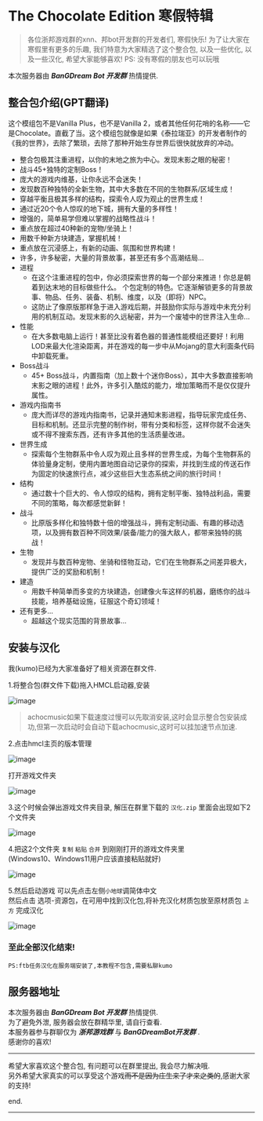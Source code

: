 # The Chocolate Edition 寒假特辑

> 各位浙邦游戏群的xnn、邦bot开发群的开发者们, 寒假快乐! 
> 为了让大家在寒假里有更多的乐趣, 我们特意为大家精选了这个整合包, 以及一些优化, 以及一些汉化, 希望大家能够喜欢!
> PS: 没有寒假的朋友也可以玩哦

本次服务器由 ***BanGDream Bot 开发群*** 热情提供.


## 整合包介绍(GPT翻译)


这个模组包不是Vanilla Plus，也不是Vanilla 2，或者其他任何花哨的名称——它是Chocolate。直截了当。这个模组包就像是如果《泰拉瑞亚》的开发者制作的《我的世界》，去除了繁琐，去除了那种开始生存世界后很快就放弃的冲动。

- 整合包极其注重进程，以你的末地之旅为中心。发现末影之眼的秘密！
- 战斗45+独特的定制Boss！
- 庞大的游戏内维基，让你永远不会迷失！
- 发现数百种独特的全新生物，其中大多数在不同的生物群系/区域生成！
- 穿越平衡且极其多样的结构，探索令人叹为观止的世界生成！
- 通过近20个令人惊叹的地下城，拥有大量的多样性！
- 增强的，简单易学但难以掌握的战略性战斗！
- 重点放在超过40种新的宠物/坐骑上！
- 用数千种新方块建造，掌握机械！
- 重点放在沉浸感上，有新的动画、氛围和世界构建！
- 许多，许多秘密，大量的背景故事，甚至还有多个高潮结局...
- 进程
  - 在这个注重进程的包中，你必须探索世界的每一个部分来推进！你总是朝着到达末地的目标做些什么。
    个包定制的特色。它逐渐解锁更多的背景故事、物品、任务、装备、机制、维度，以及（即将）NPC。
  - 这防止了像原版那样急于进入游戏后期，并鼓励你实际与游戏中未充分利用的机制互动。发现末影的久远秘密，并为一个废墟中的世界注入生命...
- 性能
  - 在大多数电脑上运行！甚至比没有着色器的普通性能模组还要好！利用LOD来最大化渲染距离，并在游戏的每一步中从Mojang的意大利面条代码中卸载死重。
- Boss战斗
  - 45+ Boss战斗，内置指南（加上数十个迷你Boss），其中大多数直接影响末影之眼的进程！此外，许多引入酷炫的能力，增加策略而不是仅仅提升属性。
- 游戏内指南书
  - 庞大而详尽的游戏内指南书，记录并通知末影进程，指导玩家完成任务、目标和机制。还显示完整的制作树，带有分类和标签，这样你就不会迷失或不得不搜索东西，还有许多其他的生活质量改进。
- 世界生成
  - 探索每个生物群系中令人叹为观止且多样的世界生成，为每个生物群系的体验量身定制，使用内置地图自动记录你的探索，并找到生成的传送石作为固定的快速旅行点，减少这些巨大生态系统之间的旅行时间！
- 结构
  - 通过数十个巨大的、令人惊叹的结构，拥有定制平衡、独特战利品，需要不同的策略，每次都感觉新鲜！
- 战斗
  - 比原版多样化和独特数十倍的增强战斗，拥有定制动画、有趣的移动选项，以及拥有数百种不同效果/装备/能力的强大敌人，都带来独特的挑战！
- 生物
  - 发现并与数百种宠物、坐骑和怪物互动，它们在生物群系之间差异极大，提供广泛的奖励和机制！
- 建造
  - 用数千种简单而多变的方块建造，创建像火车这样的机器，磨练你的战斗技能，培养基础设施，征服这个奇幻领域！
- 还有更多...
  - 超越这个现实范围的背景故事...


## 安装与汉化
我(kumo)已经为大家准备好了相关资源在群文件.

1.将整合包(群文件下载)拖入HMCL启动器,安装

![image](./img_10_v2/1.png)

> achocmusic如果下载速度过慢可以先取消安装,这时会显示整合包安装成功,但第一次启动时会自动下载achocmusic,这时可以挂加速节点加速.

2.点击hmcl主页的版本管理

![image](./img_10_v2/2.png)

打开游戏文件夹

![image](./img_10_v2/3.png)

3.这个时候会弹出游戏文件夹目录, 解压在群里下载的 `汉化.zip` 里面会出现如下2个文件夹 

![image](./img_10_v2/4.png)

4.把这2个文件夹 `复制` `粘贴` `合并` 到刚刚打开的游戏文件夹里   
(Windows10、Windows11用户应该直接粘贴就好)

![image](./img_10_v2/5.png)

5.然后启动游戏 可以先点击左侧`小地球`调简体中文    
然后点击 选项-资源包，在可用中找到汉化包,将补充汉化材质包放至原材质包 `上方` 完成汉化

![image](./img_10_v2/6.png)

### 至此全部汉化结束!

```PS:ftb任务汉化在服务端安装了,本教程不包含,需要私聊kumo```


## 服务器地址

本次服务器由 ***BanGDream Bot 开发群*** 热情提供.   
为了避免外泄, 服务器会放在群精华里, 请自行查看.   
本服务器参与群聊仅为 ***浙邦游戏群*** 与 ***BanGDreamBot开发群*** .   
感谢你的喜欢!   

---

希望大家喜欢这个整合包, 有问题可以在群里提出, 我会尽力解决哦.   
另外希望大家真实的可以享受这个游戏~~而不是因为庄生来了才来之类的~~,感谢大家的支持!

end.


---


